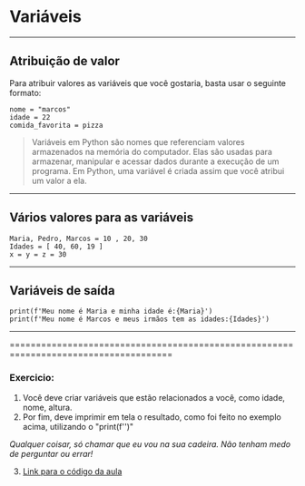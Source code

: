 # Variáveis
***

## Atribuição de valor
Para atribuir valores as variáveis que você gostaria, basta usar o seguinte formato:
```
nome = "marcos"
idade = 22
comida_favorita = pizza

```
> Variáveis em Python são nomes que referenciam valores armazenados na memória do computador. Elas são usadas para armazenar, manipular e acessar dados durante a execução de um programa. Em Python, uma variável é criada assim que você atribui um valor a ela.
***
## Vários valores para as variáveis
```
Maria, Pedro, Marcos = 10 , 20, 30
Idades = [ 40, 60, 19 ]
x = y = z = 30

```
***
## Variáveis de saída
```
print(f'Meu nome é Maria e minha idade é:{Maria}')
print(f'Meu nome é Marcos e meus irmãos tem as idades:{Idades}')

```
***
=====================================================================================
### Exercicio:
1. Você deve criar variáveis que estão relacionados a você, como idade, nome, altura.
2. Por fim, deve imprimir em tela o resultado, como foi feito no exemplo acima, utilizando o "print(f'')"


 *Qualquer coisar, só chamar que eu vou na sua cadeira. Não tenham medo de perguntar ou errar!*


 3. [Link para o código da aula](1_Python\Seguna_aula\2_Variables_code.py)